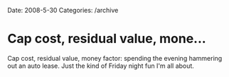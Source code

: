 Date: 2008-5-30
Categories: /archive

# Cap cost, residual value, mone...

Cap cost, residual value, money factor: spending the evening hammering out an auto lease. Just the kind of Friday night fun I'm all about.
